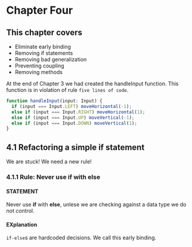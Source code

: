# Chapter Four

## This chapter covers

- Eliminate early binding
- Removing if statements
- Removing bad generalization
- Preventing coupling
- Removing methods

At the end of Chapter 3 we had created the handleInput function.  This function is in violation of rule `five lines of code`.

```ts
function handleInput(input: Input) {
  if (input === Input.LEFT) moveHorizontal(-1);
  else if (input === Input.RIGHT) moveHorizontal(1);
  else if (input === Input.UP) moveVertical(-1);
  else if (input === Input.DOWN) moveVertical(1);
}
```

## 4.1 Refactoring a simple if statement

We are stuck!  We need a new rule!

### 4.1.1 Rule: Never use if with else

#### STATEMENT

Never use **if** with **else**, unlese we are checking against a data type we do not control.

#### EXplanation

`if-else`s are hardcoded decisions.  We call this early binding.


